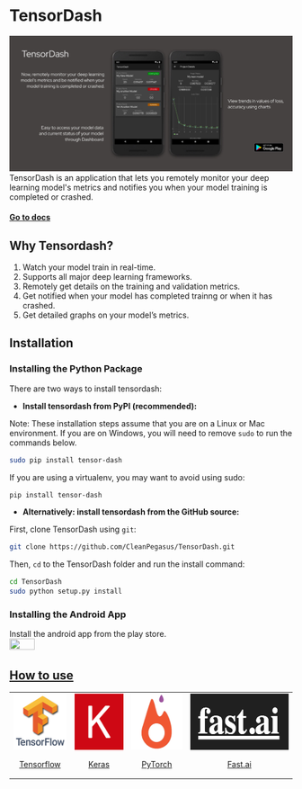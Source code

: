 # TensorDash
<img src="readme_resources/cover_image.jpeg">
TensorDash is an application that lets you remotely monitor your deep learning model's metrics and notifies you when your model training is completed or crashed.

#### [Go to docs](https://cleanpegasus.github.io/TensorDash/)

## Why Tensordash?

1. Watch your model train in real-time.
2. Supports all major deep learning frameworks.
3. Remotely get details on the training and validation metrics.
4. Get notified when your model has completed trainng or when it has crashed.
5. Get detailed graphs on your model’s metrics.


## Installation ##

### Installing the Python Package ###

There are two ways to install tensordash:

- **Install tensordash from PyPI (recommended):**

Note: These installation steps assume that you are on a Linux or Mac environment.
If you are on Windows, you will need to remove `sudo` to run the commands below.

```sh
sudo pip install tensor-dash
```

If you are using a virtualenv, you may want to avoid using sudo:

```sh
pip install tensor-dash
```

- **Alternatively: install tensordash from the GitHub source:**

First, clone TensorDash using `git`:

```sh
git clone https://github.com/CleanPegasus/TensorDash.git
```

 Then, `cd` to the TensorDash folder and run the install command:
```sh
cd TensorDash
sudo python setup.py install
```


### Installing the Android App ###

Install the android app from the play store.<br>
[<img src="https://play.google.com/intl/en_us/badges/static/images/badges/en_badge_web_generic.png" height="30%" width="30%">](https://play.google.com/store/apps/details?id=tech.tensordash.tensordash)

## [How to use](https://cleanpegasus.github.io/TensorDash/usage/)


<table border="0">
<tr>
	<td><a href="https://cleanpegasus.github.io/TensorDash/usage/#tensorflow"><img src="readme_resources/tensorflow.png" width="" height="100px"><br><p align="center">Tensorflow</p></a></td>
	<td><a href="https://cleanpegasus.github.io/TensorDash/usage/#keras"> <img src="readme_resources/keras.png" width="" height="100px"><br><p align="center">Keras</p></a></td>
	<td><a href="https://cleanpegasus.github.io/TensorDash/usage/#pytorch"> <img src="readme_resources/pytorch.png" width="" height="100px"><br><p align="center">PyTorch</p></a></td>
	<td><a href="https://cleanpegasus.github.io/TensorDash/usage/#fastai"> <img src="readme_resources/fastai.png" width="" height="100px"><br><p align="center">Fast.ai</a></p>
</tr>
</table>

		


